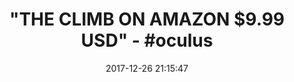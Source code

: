 ---
title: '"THE CLIMB ON AMAZON $9.99 USD" - #oculus'
name: 'The Climb [Online Game Code]'
date: '2017-12-26 21:15:47'
buy_now: >-
  https://www.amazon.com/The-Climb-Online-Game-Code/dp/B0741VK7F9?SubscriptionId=AKIAIA5RBQIWQVTCUEUQ&tag=coldcutdeals-20&linkCode=xm2&camp=2025&creative=165953&creativeASIN=B0741VK7F9
description_markdown: |+
  The Climb [Online Game Code]

    - Free Solo Climbing - Experience the adrenaline rush as you ascend to epic heights, explore caves, find shortcuts, and more.

    - Multiplayer and Achievements - Race other players' ghosts, rise up leaderboards, and earn over 100 achievements to unlock gear.

    - Bouldering - Beat intense routes that demand perfect technique.

    - Tourist Mode - Climb with simplified mechanics, ideal for introducing friends to VR.

    - Outstanding Environments - Feel the thrill in four beautiful, immersive locations by day or night.

tweet_id_str: '945765104431321088'
price: $49.99
you_save: ''
asin: B0741VK7F9
image: 'https://images-na.ssl-images-amazon.com/images/I/A1bgABPLLjL.png'

---